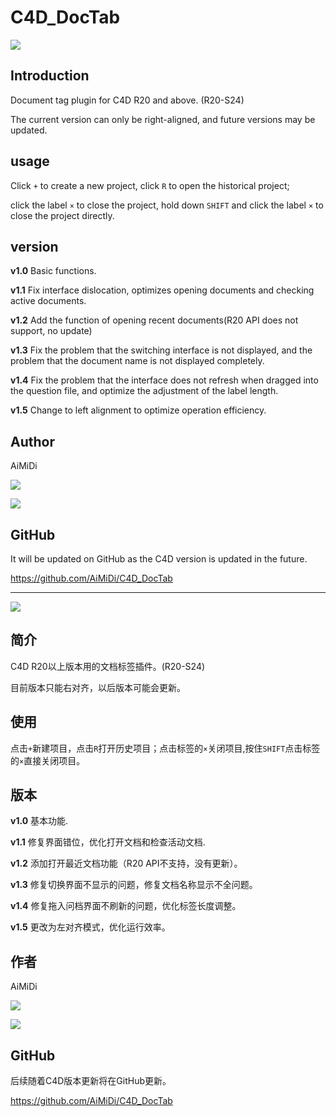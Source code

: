 # C4D_DocTab

![](https://ftp.bmp.ovh/imgs/2021/07/c7d5d34bb53d6c51.png)

## Introduction

Document tag plugin for C4D R20 and above. (R20-S24)

The current version can only be right-aligned, and future versions may be updated.

## usage

Click `+` to create a new project, click `R` to open the historical project; 

click the label `×` to close the project, hold down `SHIFT` and click the label `×` to close the project directly.

## version

**v1.0** Basic functions.

**v1.1** Fix interface dislocation, optimizes opening documents and checking active documents.

**v1.2** Add the function of opening recent documents(R20 API does not support, no update)

**v1.3** Fix the problem that the switching interface is not displayed, and the problem that the document name is not displayed completely.

**v1.4** Fix the problem that the interface does not refresh when dragged into the question file, and optimize the adjustment of the label length.

**v1.5** Change to left alignment to optimize operation efficiency.

## Author

AiMiDi

[![](https://img.shields.io/badge/-@AiMiDi-%23181717?style=flat-square&logo=github)](https://github.com/AiMiDi)   

[![](https://img.shields.io/badge/-%40艾米蒂aimidi-blue?style=flat-square&logo=bilibili)](https://space.bilibili.com/30898053)

## GitHub

It will be updated on GitHub as the C4D version is updated in the future.

https://github.com/AiMiDi/C4D_DocTab



------

![](https://ftp.bmp.ovh/imgs/2021/07/1fcf0bc7f3a91567.png)

## 简介

C4D R20以上版本用的文档标签插件。(R20-S24)

目前版本只能右对齐，以后版本可能会更新。

## 使用

点击`+`新建项目，点击`R`打开历史项目；点击标签的`×`关闭项目,按住`SHIFT`点击标签的`×`直接关闭项目。

## 版本

**v1.0** 基本功能.

**v1.1** 修复界面错位，优化打开文档和检查活动文档.

**v1.2** 添加打开最近文档功能（R20 API不支持，没有更新）。

**v1.3** 修复切换界面不显示的问题，修复文档名称显示不全问题。

**v1.4** 修复拖入问档界面不刷新的问题，优化标签长度调整。

**v1.5** 更改为左对齐模式，优化运行效率。

## 作者

AiMiDi

[![](https://img.shields.io/badge/-@AiMiDi-%23181717?style=flat-square&logo=github)](https://github.com/AiMiDi)   

[![](https://img.shields.io/badge/-%40艾米蒂aimidi-blue?style=flat-square&logo=bilibili)](https://space.bilibili.com/30898053)

## GitHub

后续随着C4D版本更新将在GitHub更新。

https://github.com/AiMiDi/C4D_DocTab